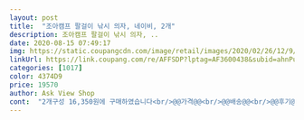 ```yaml
---
layout: post 
title:  "조아캠프 팔걸이 낚시 의자, 네이비, 2개" 
description: 조아캠프 팔걸이 낚시 의자, ..
date: 2020-08-15 07:49:17 
img: https://static.coupangcdn.com/image/retail/images/2020/02/26/12/9/d39b570e-975c-41d8-a501-3486e385d698.jpg 
linkUrl: https://link.coupang.com/re/AFFSDP?lptag=AF3600438&subid=ahnPublicAsk&pageKey=1298970213&itemId=2311984267&vendorItemId=70308747239&traceid=V0-113-d53dde1863e5fd4e 
categories: [1017] 
color: 4374D9 
price: 19570 
author: Ask View Shop 
cont:  "2개구성 16,350원에 구매하였습니다<br/>@@가격@@<br/>@@배송@@<br/>@@후기@@<br/>각각 전용 가방에 담겨 있었어요<br/>구매하시는 분들은 밖에 펼쳐놨다가 쓰시면 좋을 것 같아요!<br/>그거은근 편하더라구요 ㅋㅋㅋ 테이블에 음료를 둬서 음료보단 틴트 립밤 차키 등등 이런거 넣어두기 좋아요!<br/>그래도 이 가격에 이 정도면 만족합니다<br/>그리구 무엇보다 2개임에도 저렴한 가격이라 더 맘에 들어요!<br/>길쭉한 박스 한 상자에 의자 두개가 같이 들어있었는데<br/>나프탈렌? 화학약품?<br/>냄새가 너무 심해요ㅠㅠ<br/>냄새가 심하단 생각은 안 들었어요!<br/>딱 한가지 단점을 꼽자면.<br/>.<br/><br/>때가 덜 탈 것 같은 그레이 색으로 주문했는데 맘에 들어요^^<br/>막상 야외에서 사용해보니 신경이 덜쓰여서 그런가<br/>며칠은 냄새를 빼야 할것 같아요<br/>몸무게는 70키로정도가 맘껏 앉고 놀아도 멀쩡하니깐 더위로도 가능할 것 같구요<br/>물론 스크래치나 파손없이 잘 도착했답니다!<br/>밖으로 내놨어요.<br/><br/>배송 역시 빠름<br/>벌써 4번정도 들고 다니면서 썼는데 앉고 이러는건 완전 편해요!<br/>비슷한 냄새인데 집안에 두니 진동해서 다용도실로 뺐다가<br/>사용하기에 문제 없을 것 같아요<br/>사용하는 데에 큰 불편함은 없을 것 같구요.<br/><br/>생각보다 의자고리에 그물망있는거 (컵두는곳)<br/>싸서 앉는게 불편할까.<br/>.<br/> 걱정하면서 샀었는데 그건 절대 아니에요<br/>안전 부분에서는 아쉽기는 하지만<br/>앉아있어보니 엉덩이랑 등 부분도 편하고 팔걸이도 있어서 좋아요!<br/>앉았을때 앞쪽 아래 허벅지부분이 앞쪽 봉에 닿으면 좀 아파서 오래는 못 앉아있을것 같아요<br/>암튼 튼튼하고 초보자들이 한번 사서 캠핑맛보기인 딱 인거 같아요<br/>의자는 박스부터 냄새가 너무 심합니다<br/>제가 냄새에 예민한 편이긴 한데 냄새가 너무 심해요ㅠㅠ<br/>컵꽂이가 그물이라 너무 무거운 것만 안 넣으면<br/>컵꽂이도 있어서 맥주나 커피 마시다가 꽂아 놓기도 좋겠구요<br/>펼치고 접기는 쉬운데 따로 고정하는 기능은 없어서<br/>하루 내놨는데도 냄새가 안 빠져서 어찌 사용하나 걱정했는데<br/>" 
---
```

